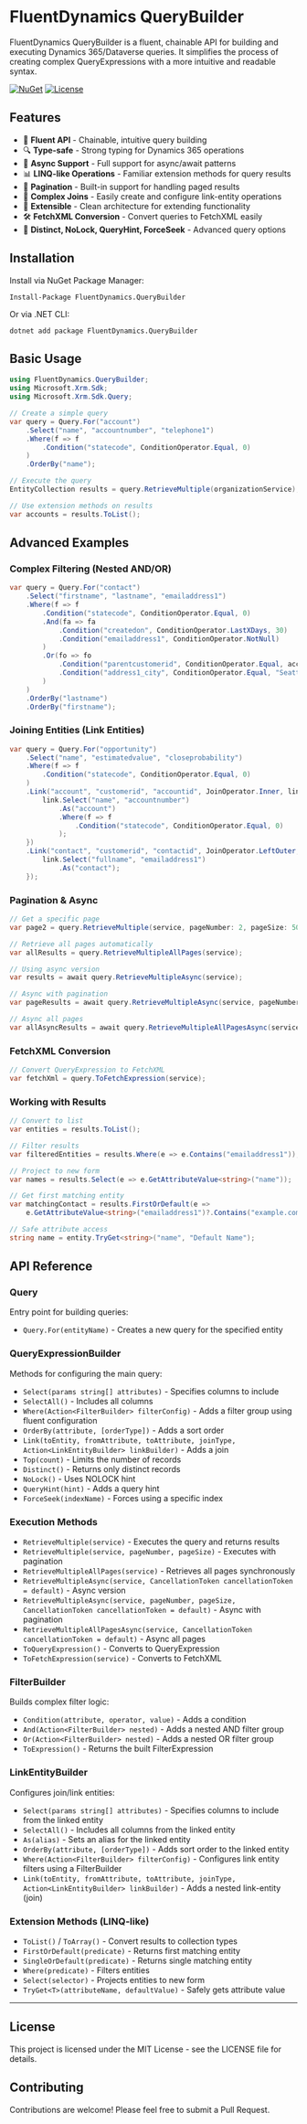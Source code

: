 # FluentDynamics QueryBuilder

FluentDynamics QueryBuilder is a fluent, chainable API for building and executing Dynamics 365/Dataverse queries. It simplifies the process of creating complex QueryExpressions with a more intuitive and readable syntax.

[![NuGet](https://img.shields.io/nuget/v/FluentDynamics.QueryBuilder.svg)](https://www.nuget.org/packages/FluentDynamics.QueryBuilder/)
[![License](https://img.shields.io/github/license/ulaserkus/fluent-dynamics)](LICENSE)

## Features

- 🔄 **Fluent API** - Chainable, intuitive query building
- 🔍 **Type-safe** - Strong typing for Dynamics 365 operations
- 🚀 **Async Support** - Full support for async/await patterns
- 📊 **LINQ-like Operations** - Familiar extension methods for query results
- 📑 **Pagination** - Built-in support for handling paged results
- 🔗 **Complex Joins** - Easily create and configure link-entity operations
- 🧩 **Extensible** - Clean architecture for extending functionality
- 🛠 **FetchXML Conversion** - Convert queries to FetchXML easily
- 🧮 **Distinct, NoLock, QueryHint, ForceSeek** - Advanced query options

## Installation

Install via NuGet Package Manager:

```
Install-Package FluentDynamics.QueryBuilder
```

Or via .NET CLI:

```
dotnet add package FluentDynamics.QueryBuilder
```

## Basic Usage

```csharp
using FluentDynamics.QueryBuilder;
using Microsoft.Xrm.Sdk;
using Microsoft.Xrm.Sdk.Query;

// Create a simple query
var query = Query.For("account")
    .Select("name", "accountnumber", "telephone1")
    .Where(f => f
        .Condition("statecode", ConditionOperator.Equal, 0)
    )
    .OrderBy("name");

// Execute the query
EntityCollection results = query.RetrieveMultiple(organizationService);

// Use extension methods on results
var accounts = results.ToList();
```

## Advanced Examples

### Complex Filtering (Nested AND/OR)

```csharp
var query = Query.For("contact")
    .Select("firstname", "lastname", "emailaddress1")
    .Where(f => f
        .Condition("statecode", ConditionOperator.Equal, 0)
        .And(fa => fa
            .Condition("createdon", ConditionOperator.LastXDays, 30)
            .Condition("emailaddress1", ConditionOperator.NotNull)
        )
        .Or(fo => fo
            .Condition("parentcustomerid", ConditionOperator.Equal, accountId)
            .Condition("address1_city", ConditionOperator.Equal, "Seattle")
        )
    )
    .OrderBy("lastname")
    .OrderBy("firstname");
```

### Joining Entities (Link Entities)

```csharp
var query = Query.For("opportunity")
    .Select("name", "estimatedvalue", "closeprobability")
    .Where(f => f
        .Condition("statecode", ConditionOperator.Equal, 0)
    )
    .Link("account", "customerid", "accountid", JoinOperator.Inner, link => {
        link.Select("name", "accountnumber")
            .As("account")
            .Where(f => f
                .Condition("statecode", ConditionOperator.Equal, 0)
            );
    })
    .Link("contact", "customerid", "contactid", JoinOperator.LeftOuter, link => {
        link.Select("fullname", "emailaddress1")
            .As("contact");
    });
```

### Pagination & Async

```csharp
// Get a specific page
var page2 = query.RetrieveMultiple(service, pageNumber: 2, pageSize: 50);

// Retrieve all pages automatically
var allResults = query.RetrieveMultipleAllPages(service);

// Using async version
var results = await query.RetrieveMultipleAsync(service);

// Async with pagination
var pageResults = await query.RetrieveMultipleAsync(service, pageNumber: 2, pageSize: 50);

// Async all pages
var allAsyncResults = await query.RetrieveMultipleAllPagesAsync(service);
```

### FetchXML Conversion

```csharp
// Convert QueryExpression to FetchXML
var fetchXml = query.ToFetchExpression(service);
```

### Working with Results

```csharp
// Convert to list
var entities = results.ToList();

// Filter results
var filteredEntities = results.Where(e => e.Contains("emailaddress1"));

// Project to new form
var names = results.Select(e => e.GetAttributeValue<string>("name"));

// Get first matching entity
var matchingContact = results.FirstOrDefault(e => 
    e.GetAttributeValue<string>("emailaddress1")?.Contains("example.com") == true);

// Safe attribute access
string name = entity.TryGet<string>("name", "Default Name");
```

## API Reference

### Query

Entry point for building queries:
- `Query.For(entityName)` - Creates a new query for the specified entity

### QueryExpressionBuilder

Methods for configuring the main query:
- `Select(params string[] attributes)` - Specifies columns to include
- `SelectAll()` - Includes all columns
- `Where(Action<FilterBuilder> filterConfig)` - Adds a filter group using fluent configuration
- `OrderBy(attribute, [orderType])` - Adds a sort order
- `Link(toEntity, fromAttribute, toAttribute, joinType, Action<LinkEntityBuilder> linkBuilder)` - Adds a join
- `Top(count)` - Limits the number of records
- `Distinct()` - Returns only distinct records
- `NoLock()` - Uses NOLOCK hint
- `QueryHint(hint)` - Adds a query hint
- `ForceSeek(indexName)` - Forces using a specific index

### Execution Methods

- `RetrieveMultiple(service)` - Executes the query and returns results
- `RetrieveMultiple(service, pageNumber, pageSize)` - Executes with pagination
- `RetrieveMultipleAllPages(service)` - Retrieves all pages synchronously
- `RetrieveMultipleAsync(service, CancellationToken cancellationToken = default)` - Async version
- `RetrieveMultipleAsync(service, pageNumber, pageSize, CancellationToken cancellationToken = default)` - Async with pagination
- `RetrieveMultipleAllPagesAsync(service, CancellationToken cancellationToken = default)` - Async all pages
- `ToQueryExpression()` - Converts to QueryExpression
- `ToFetchExpression(service)` - Converts to FetchXML

### FilterBuilder

Builds complex filter logic:
- `Condition(attribute, operator, value)` - Adds a condition
- `And(Action<FilterBuilder> nested)` - Adds a nested AND filter group
- `Or(Action<FilterBuilder> nested)` - Adds a nested OR filter group
- `ToExpression()` - Returns the built FilterExpression

### LinkEntityBuilder

Configures join/link entities:
- `Select(params string[] attributes)` - Specifies columns to include from the linked entity
- `SelectAll()` - Includes all columns from the linked entity
- `As(alias)` - Sets an alias for the linked entity
- `OrderBy(attribute, [orderType])` - Adds sort order to the linked entity
- `Where(Action<FilterBuilder> filterConfig)` - Configures link entity filters using a FilterBuilder
- `Link(toEntity, fromAttribute, toAttribute, joinType, Action<LinkEntityBuilder> linkBuilder)` - Adds a nested link-entity (join)

### Extension Methods (LINQ-like)

- `ToList()` / `ToArray()` - Convert results to collection types
- `FirstOrDefault(predicate)` - Returns first matching entity
- `SingleOrDefault(predicate)` - Returns single matching entity
- `Where(predicate)` - Filters entities
- `Select(selector)` - Projects entities to new form
- `TryGet<T>(attributeName, defaultValue)` - Safely gets attribute value

---

## License

This project is licensed under the MIT License - see the LICENSE file for details.

## Contributing

Contributions are welcome! Please feel free to submit a Pull Request.